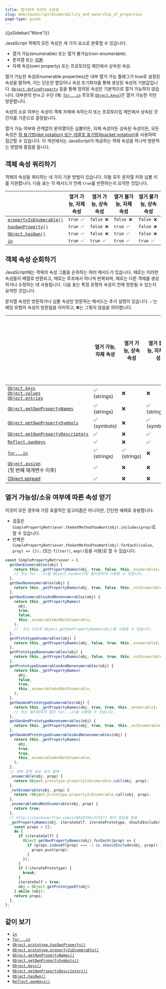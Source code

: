 ```yaml
---
title: 열거성과 속성의 소유권
slug: Web/JavaScript/Enumerability_and_ownership_of_properties
page-type: guide
---
```


{{jsSidebar("More")}}

JavaScript 객체의 모든 속성은 세 가지 요소로 분류할 수 있습니다.

- 열거 가능(enumerable) 또는 열거 불가능(non-enumerable).
- 문자열 또는 [심볼](/ko/docs/Web/JavaScript/Reference/Global_Objects/Symbol).
- 자체 속성(own property) 또는 프로토타입 체인에서 상속된 속성.

열거 가능한 속성(Enumerable properties)은 내부 열거 가능 플래그가 true로 설정된 속성을 말하며, 이는 단순한 할당이나 속성 초기화자를 통해 생성된 속성의 기본값입니다. [`Object.defineProperty`](/ko/docs/Web/JavaScript/Reference/Global_Objects/Object/defineProperty) 등을 통해 정의된 속성은 기본적으로 열거 가능하지 않습니다. 대부분의 반ㅂ고 수단 (예: [`for...in`](/ko/docs/Web/JavaScript/Reference/Statements/for...in) 루프와 [`Object.keys`](/ko/docs/Web/JavaScript/Reference/Global_Objects/Object/keys))은 열거 가능한 키만 방문합니다.

속성의 소유 여부는 속성이 객체 자체에 속하는지 또는 프로토타입 체인에서 상속된 것인지를 기준으로 결정됩니다.

열거 가능 여부와 관계없이 문자열이든 심볼이든, 자체 속성이든 상속된 속성이든, 모든 속성은 [점 표기법(dot notation) 또는 대괄호 표기법(bracket notation)](/ko/docs/Web/JavaScript/Reference/Operators/Property_accessors)을 사용하여 접근할 수 있습니다. 이 섹션에서는 JavaScript가 제공하는 객체 속성을 하나씩 방문하는 방법에 중점을 둡니다.

## 객체 속성 쿼리하기

객체의 속성을 쿼리하는 네 가지 기본 방법이 있습니다. 이들 모두 문자열 키와 심볼 키를 지원합니다. 다음 표는 각 메서드가 언제 `true`를 반환하는지 요약한 것입니다.

|                                                                                                          | 열거 가능, 자체 속성 | 열거 가능, 상속 속성 | 열거 불가능, 자체 속성 | 열거 불가능, 상속 속성 |
| -------------------------------------------------------------------------------------------------------- | -------------------- | -------------------- | ---------------------- | ---------------------- |
| [`propertyIsEnumerable()`](/ko/docs/Web/JavaScript/Reference/Global_Objects/Object/propertyIsEnumerable) | `true ✅`            | `false ❌`           | `false ❌`             | `false ❌`             |
| [`hasOwnProperty()`](/ko/docs/Web/JavaScript/Reference/Global_Objects/Object/hasOwnProperty)             | `true ✅`            | `false ❌`           | `true ✅`              | `false ❌`             |
| [`Object.hasOwn()`](/ko/docs/Web/JavaScript/Reference/Global_Objects/Object/hasOwn)                      | `true ✅`            | `false ❌`           | `true ✅`              | `false ❌`             |
| [`in`](/ko/docs/Web/JavaScript/Reference/Operators/in)                                                   | `true ✅`            | `true ✅`            | `true ✅`              | `true ✅`              |

## 객체 속성 순회하기

JavaScript에는 객체의 속성 그룹을 순회하는 여러 메서드가 있습니다. 때로는 이러한 속성들이 배열로 반환되고, 때로는 루프에서 하나씩 반복되며, 때로는 다른 객체를 생성하거나 수정하는 데 사용됩니다. 다음 표는 특정 유형의 속성이 언제 방문될 수 있는지 요약한 것입니다.

문자열 속성만 방문하거나 심볼 속성만 방문하는 메서드는 추가 설명이 있습니다. ✅는 해당 유형의 속성이 방문됨을 의미하고, ❌는 그렇지 않음을 의미합니다.

|                                                                                                                                                                                                                                                                        | 열거 가능, 자체 속성 | 열거 가능, 상속 속성 | 열거 불가능, 자체 속성 | 열거 불가능, 상속 속성 |
| ---------------------------------------------------------------------------------------------------------------------------------------------------------------------------------------------------------------------------------------------------------------------- | -------------------- | -------------------- | ---------------------- | ---------------------- |
| [`Object.keys`](/en-US/docs/Web/JavaScript/Reference/Global_Objects/Object/keys)<br />[`Object.values`](/en-US/docs/Web/JavaScript/Reference/Global_Objects/Object/values)<br />[`Object.entries`](/en-US/docs/Web/JavaScript/Reference/Global_Objects/Object/entries) | ✅<br />(strings)    | ❌                   | ❌                     | ❌                     |
| [`Object.getOwnPropertyNames`](/en-US/docs/Web/JavaScript/Reference/Global_Objects/Object/getOwnPropertyNames)                                                                                                                                                         | ✅<br />(strings)    | ❌                   | ✅<br />(strings)      | ❌                     |
| [`Object.getOwnPropertySymbols`](/en-US/docs/Web/JavaScript/Reference/Global_Objects/Object/getOwnPropertySymbols)                                                                                                                                                     | ✅<br />(symbols)    | ❌                   | ✅<br />(symbols)      | ❌                     |
| [`Object.getOwnPropertyDescriptors`](/en-US/docs/Web/JavaScript/Reference/Global_Objects/Object/getOwnPropertyDescriptors)                                                                                                                                             | ✅                   | ❌                   | ✅                     | ❌                     |
| [`Reflect.ownKeys`](/en-US/docs/Web/JavaScript/Reference/Global_Objects/Reflect/ownKeys)                                                                                                                                                                               | ✅                   | ❌                   | ✅                     | ❌                     |
| [`for...in`](/en-US/docs/Web/JavaScript/Reference/Statements/for...in)                                                                                                                                                                                                 | ✅<br />(strings)    | ✅<br />(strings)    | ❌                     | ❌                     |
| [`Object.assign`](/en-US/docs/Web/JavaScript/Reference/Global_Objects/Object/assign)<br />(첫 번째 매개변수 이후)                                                                                                                                                      | ✅                   | ❌                   | ❌                     | ❌                     |
| [Object spread](/en-US/docs/Web/JavaScript/Reference/Operators/Spread_syntax)                                                                                                                                                                                          | ✅                   | ❌                   | ❌                     | ❌                     |

## 열거 가능성/소유 여부에 따른 속성 얻기

이것이 모든 경우에 가장 효율적인 알고리즘은 아니지만, 간단한 예제로 유용합니다.

- 검출은 `SimplePropertyRetriever.theGetMethodYouWant(obj).includes(prop)`로 할 수 있습니다.
- 반복은 `SimplePropertyRetriever.theGetMethodYouWant(obj).forEach((value, prop) => {});` (또는 `filter()`, `map()`등을 사용)로 할 수 있습니다.

```js
const SimplePropertyRetriever = {
  getOwnEnumerables(obj) {
    return this._getPropertyNames(obj, true, false, this._enumerable);
    // 또는 for...in을 Object.hasOwn으로 필터링하여 사용할 수 있습니다.
  },
  getOwnNonenumerables(obj) {
    return this._getPropertyNames(obj, true, false, this._notEnumerable);
  },
  getOwnEnumerablesAndNonenumerables(obj) {
    return this._getPropertyNames(
      obj,
      true,
      false,
      this._enumerableAndNotEnumerable,
    );
    //  또는 단순히 Object.getOwnPropertyNames(obj)를 사용할 수 있습니다.
  },
  getPrototypeEnumerables(obj) {
    return this._getPropertyNames(obj, false, true, this._enumerable);
  },
  getPrototypeNonenumerables(obj) {
    return this._getPropertyNames(obj, false, true, this._notEnumerable);
  },
  getPrototypeEnumerablesAndNonenumerables(obj) {
    return this._getPropertyNames(
      obj,
      false,
      true,
      this._enumerableAndNotEnumerable,
    );
  },
  getOwnAndPrototypeEnumerables(obj) {
    return this._getPropertyNames(obj, true, true, this._enumerable);
    // 또는 필터링되지 않은 for...in을 사용할 수 있습니다.
  },
  getOwnAndPrototypeNonenumerables(obj) {
    return this._getPropertyNames(obj, true, true, this._notEnumerable);
  },
  getOwnAndPrototypeEnumerablesAndNonenumerables(obj) {
    return this._getPropertyNames(
      obj,
      true,
      true,
      this._enumerableAndNotEnumerable,
    );
  },
  // 내부 정적 속성 검사 콜백
  _enumerable(obj, prop) {
    return Object.prototype.propertyIsEnumerable.call(obj, prop);
  },
  _notEnumerable(obj, prop) {
    return !Object.prototype.propertyIsEnumerable.call(obj, prop);
  },
  _enumerableAndNotEnumerable(obj, prop) {
    return true;
  },
  // http://stackoverflow.com/a/8024294/271577 에서 영감을 받음
  _getPropertyNames(obj, iterateSelf, iteratePrototype, shouldInclude) {
    const props = [];
    do {
      if (iterateSelf) {
        Object.getOwnPropertyNames(obj).forEach((prop) => {
          if (props.indexOf(prop) === -1 && shouldInclude(obj, prop)) {
            props.push(prop);
          }
        });
      }
      if (!iteratePrototype) {
        break;
      }
      iterateSelf = true;
      obj = Object.getPrototypeOf(obj);
    } while (obj);
    return props;
  },
};
```

## 같이 보기

- [`in`](/en-US/docs/Web/JavaScript/Reference/Operators/in)
- [`for...in`](/en-US/docs/Web/JavaScript/Reference/Statements/for...in)
- [`Object.prototype.hasOwnProperty()`](/en-US/docs/Web/JavaScript/Reference/Global_Objects/Object/hasOwnProperty)
- [`Object.prototype.propertyIsEnumerable()`](/en-US/docs/Web/JavaScript/Reference/Global_Objects/Object/propertyIsEnumerable)
- [`Object.getOwnPropertyNames()`](/en-US/docs/Web/JavaScript/Reference/Global_Objects/Object/getOwnPropertyNames)
- [`Object.getOwnPropertySymbols()`](/en-US/docs/Web/JavaScript/Reference/Global_Objects/Object/getOwnPropertySymbols)
- [`Object.keys()`](/en-US/docs/Web/JavaScript/Reference/Global_Objects/Object/keys)
- [`Object.getOwnPropertyDescriptors()`](/en-US/docs/Web/JavaScript/Reference/Global_Objects/Object/getOwnPropertyDescriptors)
- [`Object.hasOwn()`](/en-US/docs/Web/JavaScript/Reference/Global_Objects/Object/hasOwn)
- [`Reflect.ownKeys()`](/en-US/docs/Web/JavaScript/Reference/Global_Objects/Reflect/ownKeys)
